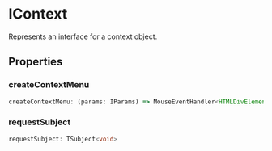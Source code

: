 # IContext

Represents an interface for a context object.

## Properties

### createContextMenu

```ts
createContextMenu: (params: IParams) => MouseEventHandler<HTMLDivElement>
```

### requestSubject

```ts
requestSubject: TSubject<void>
```
